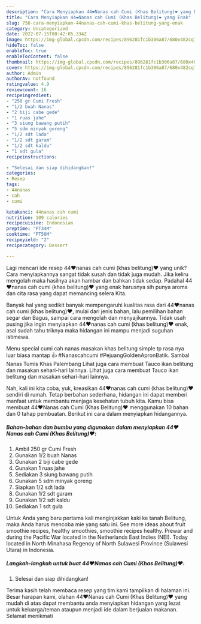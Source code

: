 ```yaml
---
description: "Cara Menyiapkan 44❤️Nanas cah Cumi (Khas Belitung)❤️ yang Enak"
title: "Cara Menyiapkan 44❤️Nanas cah Cumi (Khas Belitung)❤️ yang Enak"
slug: 756-cara-menyiapkan-44nanas-cah-cumi-khas-belitung-yang-enak
category: Uncategorized
date: 2022-07-15T00:42:05.334Z
image: https://img-global.cpcdn.com/recipes/896281fc1b306a87/680x482cq70/44nanas-cah-cumi-khas-belitung-foto-resep-utama.jpg
hideToc: false
enableToc: true
enableTocContent: false
thumbnail: https://img-global.cpcdn.com/recipes/896281fc1b306a87/680x482cq70/44nanas-cah-cumi-khas-belitung-foto-resep-utama.jpg
cover: https://img-global.cpcdn.com/recipes/896281fc1b306a87/680x482cq70/44nanas-cah-cumi-khas-belitung-foto-resep-utama.jpg
author: Admin
authorAv: notfound
ratingvalue: 4.9
reviewcount: 16
recipeingredient:
- "250 gr Cumi Fresh"
- "1/2 buah Nanas"
- "2 biji cabe gede"
- "1 ruas jahe"
- "3 siung bawang putih"
- "5 sdm minyak goreng"
- "1/2 sdt lada"
- "1/2 sdt garam"
- "1/2 sdt kaldu"
- "1 sdt gula"
recipeinstructions:

- "Selesai dan siap dihidangkan!"
categories:
- Resep
tags:
- 44nanas
- cah
- cumi

katakunci: 44nanas cah cumi 
nutrition: 109 calories
recipecuisine: Indonesian
preptime: "PT34M"
cooktime: "PT50M"
recipeyield: "2"
recipecategory: Dessert

---
```





Lagi mencari ide resep 44❤️nanas cah cumi (khas belitung)❤️ yang unik? Cara menyiapkannya sangat tidak susah dan tidak juga mudah. Jika keliru mengolah maka hasilnya akan hambar dan bahkan tidak sedap. Padahal 44❤️nanas cah cumi (khas belitung)❤️ yang enak harusnya sih punya aroma dan cita rasa yang dapat memancing selera Kita.





Banyak hal yang sedikit banyak mempengaruhi kualitas rasa dari 44❤️nanas cah cumi (khas belitung)❤️, mulai dari jenis bahan, lalu pemilihan bahan segar dan Bagus, sampai cara mengolah dan menyajikannya. Tidak usah pusing jika ingin menyiapkan 44❤️nanas cah cumi (khas belitung)❤️ enak,      asal sudah tahu triknya maka hidangan ini mampu menjadi suguhan istimewa.














Menu special cumi cah nanas masakan khas belitung simple tp rasa nya luar biasa mantap 👍 #Nanascahcumi #PejuangGoldenApronBatik. Sambal Nanas Tumis Khas Palembang Lihat juga cara membuat Tauco ikan belitung dan masakan sehari-hari lainnya. Lihat juga cara membuat Tauco ikan belitung dan masakan sehari-hari lainnya.






Nah, kali ini kita coba, yuk, kreasikan 44❤️nanas cah cumi (khas belitung)❤️ sendiri di rumah. Tetap berbahan sederhana, hidangan ini dapat memberi manfaat untuk membantu menjaga kesehatan tubuh kita. Kamu bisa membuat 44❤️Nanas cah Cumi (Khas Belitung)❤️ menggunakan 10 bahan dan 0 tahap pembuatan. Berikut ini cara dalam menyiapkan hidangannya.

<!--inarticleads1-->

##### Bahan-bahan dan bumbu yang digunakan dalam menyiapkan 44❤️Nanas cah Cumi (Khas Belitung)❤️:

1. Ambil 250 gr Cumi Fresh
1. Gunakan 1/2 buah Nanas
1. Gunakan 2 biji cabe gede
1. Gunakan 1 ruas jahe
1. Sediakan 3 siung bawang putih
1. Gunakan 5 sdm minyak goreng
1. Siapkan 1/2 sdt lada
1. Gunakan 1/2 sdt garam
1. Gunakan 1/2 sdt kaldu
1. Sediakan 1 sdt gula


Untuk Anda yang baru pertama kali menginjakkan kaki ke tanah Belitung, maka Anda harus mencoba mie yang satu ini. See more ideas about fruit smoothie recipes, healthy smoothies, smoothie recipes healthy. Prewar and during the Pacific War located in the Netherlands East Indies (NEI). Today located in North Minahasa Regency of North Sulawesi Province (Sulawesi Utara) in Indonesia. 

<!--inarticleads2-->

##### Langkah-langkah untuk buat 44❤️Nanas cah Cumi (Khas Belitung)❤️:


1. Selesai dan siap dihidangkan!



Terima kasih telah membaca resep yang tim kami tampilkan di halaman ini. Besar harapan kami, olahan 44❤️Nanas cah Cumi (Khas Belitung)❤️ yang mudah di atas dapat membantu anda menyiapkan hidangan yang lezat untuk keluarga/teman ataupun menjadi ide dalam berjualan makanan. Selamat menikmati
